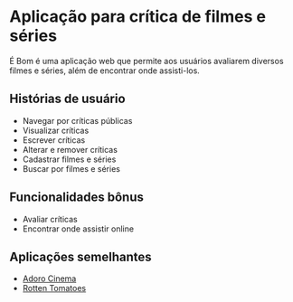 # Aplicação para crítica de filmes e séries

É Bom é uma aplicação web que permite aos usuários avaliarem diversos filmes e séries, além de encontrar onde assisti-los.

## Histórias de usuário
- Navegar por críticas públicas
- Visualizar críticas
- Escrever críticas
- Alterar e remover críticas
- Cadastrar filmes e séries
- Buscar por filmes e séries

## Funcionalidades bônus
- Avaliar críticas
- Encontrar onde assistir online

## Aplicações semelhantes
- [Adoro Cinema](https://www.adorocinema.com/)
- [Rotten Tomatoes](https://www.rottentomatoes.com/)

